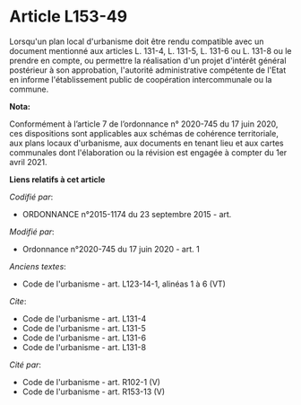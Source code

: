 # Article L153-49

Lorsqu'un plan local d'urbanisme doit être rendu compatible avec un document mentionné aux articles L. 131-4, L. 131-5, 
L. 131-6 ou L. 131-8 ou le prendre en compte, ou permettre la réalisation d'un projet d'intérêt général postérieur à son
approbation, l'autorité administrative compétente de l'Etat en informe l'établissement public de coopération intercommunale
ou la commune.

**Nota:**

Conformément à l’article 7 de l’ordonnance n° 2020-745 du 17 juin 2020, ces dispositions sont applicables aux schémas de
cohérence territoriale, aux plans locaux d'urbanisme, aux documents en tenant lieu et aux cartes communales dont
l'élaboration ou la révision est engagée à compter du 1er avril 2021.

**Liens relatifs à cet article**

_Codifié par_:

  - ORDONNANCE n°2015-1174 du 23 septembre 2015 - art.

_Modifié par_:

  - Ordonnance n°2020-745 du 17 juin 2020 - art. 1

_Anciens textes_:

  - Code de l'urbanisme - art. L123-14-1, alinéas 1 à 6  (VT)

_Cite_:

  - Code de l'urbanisme - art. L131-4
  - Code de l'urbanisme - art. L131-5
  - Code de l'urbanisme - art. L131-6
  - Code de l'urbanisme - art. L131-8

_Cité par_:

  - Code de l'urbanisme - art. R102-1 (V)
  - Code de l'urbanisme - art. R153-13 (V)
